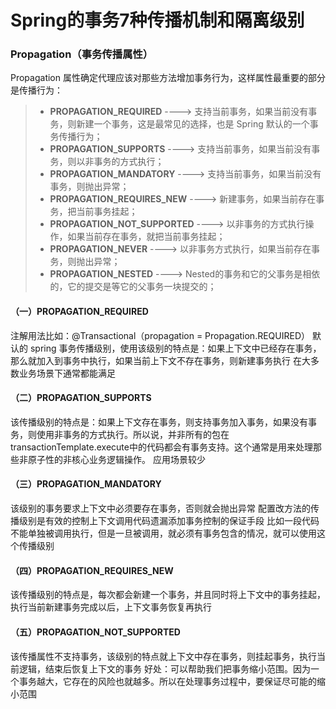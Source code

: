# Spring的事务7种传播机制和隔离级别

### Propagation（事务传播属性）
Propagation 属性确定代理应该对那些方法增加事务行为，这样属性最重要的部分是传播行为：
> - **PROPAGATION_REQUIRED**  ----> 支持当前事务，如果当前没有事务，则新建一个事务，这是最常见的选择，也是 Spring 默认的一个事务传播行为；
> - **PROPAGATION_SUPPORTS** ----> 支持当前事务，如果当前没有事务，则以非事务的方式执行；
> - **PROPAGATION_MANDATORY** ----> 支持当前事务，如果当前没有事务，则抛出异常；
> - **PROPAGATION_REQUIRES_NEW** ----> 新建事务，如果当前存在事务，把当前事务挂起；
> - **PROPAGATION_NOT_SUPPORTED** ----> 以非事务的方式执行操作，如果当前存在事务，就把当前事务挂起；
> - **PROPAGATION_NEVER** ----> 以非事务方式执行，如果当前存在事务，则抛出异常；
> - **PROPAGATION_NESTED** ----> Nested的事务和它的父事务是相依的，它的提交是等它的父事务一块提交的；


#### （一）PROPAGATION_REQUIRED
注解用法比如：@Transactional（propagation = Propagation.REQUIRED）
默认的 spring 事务传播级别，使用该级别的特点是：如果上下文中已经存在事务，那么就加入到事务中执行，如果当前上下文不存在事务，则新建事务执行
在大多数业务场景下通常都能满足

#### （二）PROPAGATION_SUPPORTS
该传播级别的特点是：如果上下文存在事务，则支持事务加入事务，如果没有事务，则使用非事务的方式执行。所以说，并非所有的包在transactionTemplate.execute中的代码都会有事务支持。这个通常是用来处理那些非原子性的非核心业务逻辑操作。
应用场景较少

#### （三）PROPAGATION_MANDATORY
该级别的事务要求上下文中必须要存在事务，否则就会抛出异常
配置改方法的传播级别是有效的控制上下文调用代码遗漏添加事务控制的保证手段
比如一段代码不能单独被调用执行，但是一旦被调用，就必须有事务包含的情况，就可以使用这个传播级别

#### （四）PROPAGATION_REQUIRES_NEW
该传播级别的特点是，每次都会新建一个事务，并且同时将上下文中的事务挂起，执行当前新建事务完成以后，上下文事务恢复再执行

#### （五）PROPAGATION_NOT_SUPPORTED
该传播属性不支持事务，该级别的特点就上下文中存在事务，则挂起事务，执行当前逻辑，结束后恢复上下文的事务
好处：可以帮助我们把事务缩小范围。因为一个事务越大，它存在的风险也就越多。所以在处理事务过程中，要保证尽可能的缩小范围

